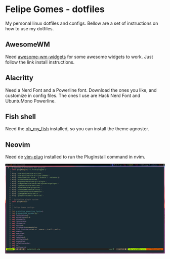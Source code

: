 # Felipe Gomes - dotfiles
My personal linux dotfiles and configs. Bellow are a set of instructions on how to use my dotfiles.

## AwesomeWM
Need [awesome-wm-widgets](https://github.com/streetturtle/awesome-wm-widgets) for some awesome widgets to work. Just follow the link install instructions.

## Alacritty
Need a Nerd Font and a Powerline font. Download the ones you like, and customize in config files. The ones I use are Hack Nerd Font and UbuntuMono Powerline.

## Fish shell
Need the [oh_my_fish](https://github.com/oh-my-fish/oh-my-fish) installed, so you can install the theme agnoster.

## Neovim
Need de [vim-plug](https://github.com/junegunn/vim-plug) installed to run the PlugInstall command in nvim.

![](https://raw.githubusercontent.com/felsangom/dotfiles/main/awesome/screenshot.png)
